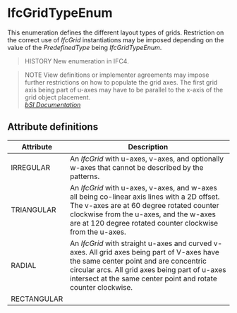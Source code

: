 IfcGridTypeEnum
===============
This enumeration defines the different layout types of grids. Restriction on
the correct use of _IfcGrid_ instantiations may be imposed depending on the
value of the _PredefinedType_ being _IfcGridTypeEnum_.  
  
> HISTORY  New enumeration in IFC4.  
  
> NOTE  View definitions or implementer agreements may impose further
> restrictions on how to populate the grid axes. The first grid axis being
> part of u-axes may have to be parallel to the x-axis of the grid object
> placement.  
[ _bSI
Documentation_](https://standards.buildingsmart.org/IFC/DEV/IFC4_2/FINAL/HTML/schema/ifcproductextension/lexical/ifcgridtypeenum.htm)


Attribute definitions
---------------------
| Attribute   | Description                                                                                                                                                                                                                                              |
|-------------|----------------------------------------------------------------------------------------------------------------------------------------------------------------------------------------------------------------------------------------------------------|
| IRREGULAR   | An _IfcGrid_ with u-axes, v-axes, and optionally w-axes that cannot be described by the patterns.                                                                                                                                                        |
| TRIANGULAR  | An _IfcGrid_ with u-axes, v-axes, and w-axes all being co-linear axis lines with a 2D offset. The v-axes are at 60 degree rotated counter clockwise from the u-axes, and the w-axes are at 120 degree rotated counter clockwise from the u-axes.         |
| RADIAL      | An _IfcGrid_ with straight u-axes and curved v-axes. All grid axes being part of V-axes have the same center point and are concentric circular arcs. All grid axes being part of u-axes intersect at the same center point and rotate counter clockwise. |
| RECTANGULAR |                                                                                                                                                                                                                                                          |

